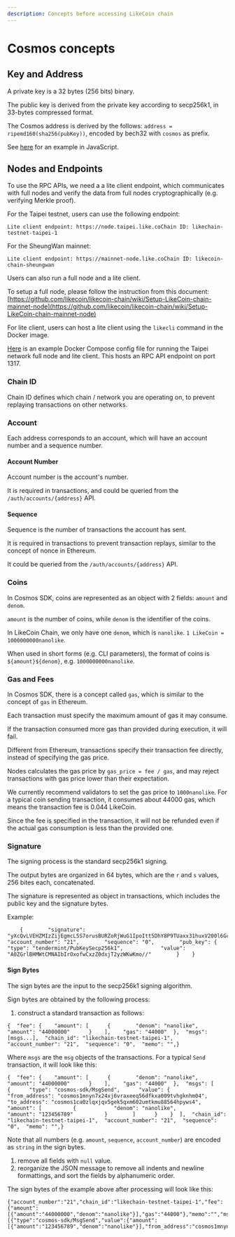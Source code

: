```yaml
---
description: Concepts before accessing LikeCoin chain
---
```


# Cosmos concepts

## Key and Address <a id="key-and-address"></a>

A private key is a 32 bytes \(256 bits\) binary.

The public key is derived from the private key according to secp256k1, in 33-bytes compressed format.

The Cosmos address is derived by the follows: `address = ripemd160(sha256(pubKey))`, encoded by bech32 with `cosmos` as prefix.

See [here](https://gist.github.com/nnkken/90428d73f38d957de1b75ec3992d9342#file-sign-js) for an example in JavaScript.

## Nodes and Endpoints <a id="nodes-and-endpoints"></a>

To use the RPC APIs, we need a a lite client endpoint, which communicates with full nodes and verify the data from full nodes cryptographically \(e.g. verifying Merkle proof\).

For the Taipei testnet, users can use the following endpoint:

```text
Lite client endpoint: https://node.taipei.like.coChain ID: likechain-testnet-taipei-1
```

For the SheungWan mainnet:

```text
Lite client endpoint: https://mainnet-node.like.coChain ID: likecoin-chain-sheungwan
```

Users can also run a full node and a lite client.

To setup a full node, please follow the instruction from this document: [https://github.com/likecoin/likecoin-chain/wiki/Setup-LikeCoin-chain-mainnet-node](https://github.com/likecoin/likecoin-chain/wiki/Setup-LikeCoin-chain-mainnet-node)​

For lite client, users can host a lite client using the `likecli` command in the Docker image.

​[Here](https://gist.github.com/nnkken/90428d73f38d957de1b75ec3992d9342#file-docker-compose-yml) is an example Docker Compose config file for running the Taipei network full node and lite client. This hosts an RPC API endpoint on port 1317.

### Chain ID <a id="chain-id"></a>

Chain ID defines which chain / network you are operating on, to prevent replaying transactions on other networks.

### Account <a id="account"></a>

Each address corresponds to an account, which will have an account number and a sequence number.

#### Account Number <a id="account-number"></a>

Account number is the account's number.

It is required in transactions, and could be queried from the `/auth/accounts/{address}` API.

#### Sequence <a id="sequence"></a>

Sequence is the number of transactions the account has sent.

It is required in transactions to prevent transaction replays, similar to the concept of nonce in Ethereum.

It could be queried from the `/auth/accounts/{address}` API.

### Coins <a id="coins"></a>

In Cosmos SDK, coins are represented as an object with 2 fields: `amount` and `denom`.

`amount` is the number of coins, while `denom` is the identifier of the coins.

In LikeCoin Chain, we only have one `denom`, which is `nanolike`. `1 LikeCoin = 1000000000nanolike`.

When used in short forms \(e.g. CLI parameters\), the format of coins is `${amount}${denom}`, e.g. `1000000000nanolike`.

### Gas and Fees <a id="gas-and-fees"></a>

In Cosmos SDK, there is a concept called `gas`, which is similar to the concept of `gas` in Ethereum.

Each transaction must specify the maximum amount of gas it may consume.

If the transaction consumed more gas than provided during execution, it will fail.

Different from Ethereum, transactions specify their transaction fee directly, instead of specifying the gas price.

Nodes calculates the gas price by `gas_price = fee / gas`, and may reject transactions with gas price lower than their expectation.

We currently recommend validators to set the gas price to `1000nanolike`. For a typical coin sending transaction, it consumes about 44000 gas, which means the transaction fee is 0.044 LikeCoin.

Since the fee is specified in the transaction, it will not be refunded even if the actual gas consumption is less than the provided one.

### Signature <a id="signature"></a>

The signing process is the standard secp256k1 signing.

The output bytes are organized in 64 bytes, which are the `r` and `s` values, 256 bites each, concatenated.

The signature is represented as object in transactions, which includes the public key and the signature bytes.

Example:

```text
    {        "signature": "yXcQvLVEHZMIzZijEgmcL5S7orusBURZoRjWuG1IpoItt5DhY8P9TUaxx31huxV200l6GcEbUlB/Y7jONuf3Bw==",        "account_number": "21",        "sequence": "0",        "pub_key": {            "type": "tendermint/PubKeySecp256k1",            "value": "A0ZGrlBHMWtCMNAIbIrOxofwCxzZ0dxjT2yzWKwKmo//"        }    }
```

#### Sign Bytes <a id="sign-bytes"></a>

The sign bytes are the input to the secp256k1 signing algorithm.

Sign bytes are obtained by the following process:

1. construct a standard transaction as follows:

```text
{  "fee": {    "amount": [      {        "denom": "nanolike",        "amount": "44000000"      }    ],    "gas": "44000"  },  "msgs": [msgs...],  "chain_id": "likechain-testnet-taipei-1",  "account_number": "21",  "sequence": "0",  "memo": "",}
```

Where `msgs` are the `msg` objects of the transactions. For a typical `Send` transaction, it will look like this:

```text
{  "fee": {    "amount": [      {        "denom": "nanolike",        "amount": "44000000"      }    ],    "gas": "44000"  },  "msgs": [    {      "type": "cosmos-sdk/MsgSend",      "value": {        "from_address": "cosmos1mnyn7x24xj6vraxeeq56dfkxa009tvhgknhm04",        "to_address": "cosmos1ca0zlqxjqv5gek5qxm602umtkmu88564hpyws4",        "amount": [          {            "denom": "nanolike",            "amount": "123456789"          }        ]      }    }  ],  "chain_id": "likechain-testnet-taipei-1",  "account_number": "21",  "sequence": "0",  "memo": "",}
```

Note that all numbers \(e.g. `amount`, `sequence`, `account_number`\) are encoded as `string` in the sign bytes.

1. remove all fields with `null` value.
2. reorganize the JSON message to remove all indents and newline formattings, and sort the fields by alphanumeric order.

The sign bytes of the example above after processing will look like this:

```text
{"account_number":"21","chain_id":"likechain-testnet-taipei-1","fee":{"amount":[{"amount":"44000000","denom":"nanolike"}],"gas":"44000"},"memo":"","msgs":[{"type":"cosmos-sdk/MsgSend","value":{"amount":[{"amount":"123456789","denom":"nanolike"}],"from_address":"cosmos1mnyn7x24xj6vraxeeq56dfkxa009tvhgknhm04","to_address":"cosmos1ca0zlqxjqv5gek5qxm602umtkmu88564hpyws4"}}],"sequence":"0"}
```

